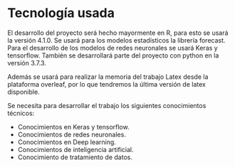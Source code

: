 # Tecnología usada

El desarrollo del proyecto será hecho mayormente en R, para esto se usará la versión 4.1.0. Se usará para los modelos estadísticos la librería forecast. Para el desarrollo de los modelos de redes neuronales se usará Keras y tensorflow. También se desarrollará parte del proyecto con python en la versión 3.7.3.

Además se usará para realizar la memoria del trabajo Latex desde la plataforma overleaf, por lo que tendremos la última versión de latex disponible.

Se necesita para desarrollar el trabajo los siguientes conocimientos técnicos:
* Conocimientos en Keras y tensorflow.
* Conocimientos de redes neuronales.
* Conocimientos en Deep learning.
* Conocimientos de inteligencia artificial.
* Conocimiento de tratamiento de datos.
